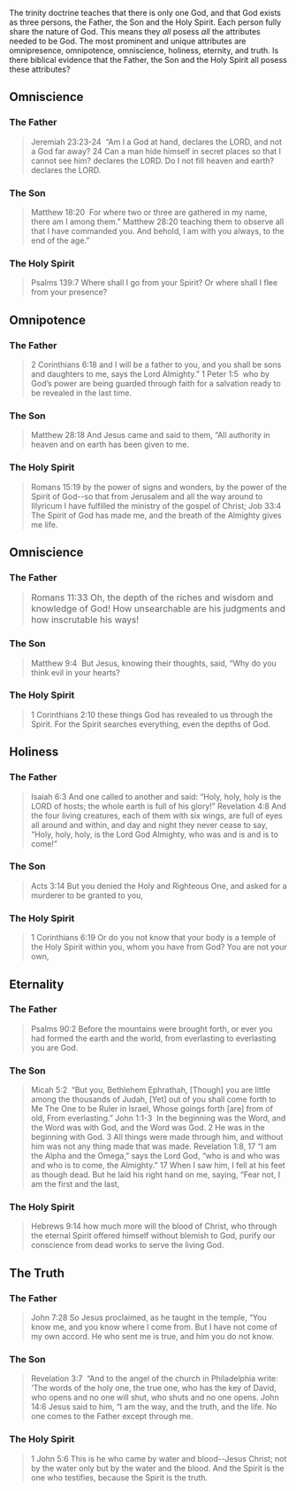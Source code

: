 The trinity doctrine teaches that there is only one God, and that God exists as three persons, the Father, the Son and the Holy Spirit. Each person fully share the nature of God. This means they _all_ posess _all_ the attributes needed to be God. The most prominent and unique attributes are omnipresence, omnipotence, omniscience, holiness, eternity, and truth. Is there biblical evidence that the Father, the Son and the Holy Spirit all posess these attributes?

## Omniscience

### The Father

> Jeremiah 23:23-24  “Am I a God at hand, declares the LORD, and not a God far away? 24 Can a man hide himself in secret places so that I cannot see him? declares the LORD. Do I not fill heaven and earth? declares the LORD.

### The Son

> Matthew 18:20  For where two or three are gathered in my name, there am I among them.” Matthew 28:20 teaching them to observe all that I have commanded you. And behold, I am with you always, to the end of the age.”

### The Holy Spirit

> Psalms 139:7 Where shall I go from your Spirit? Or where shall I flee from your presence?

## Omnipotence

### The Father

> 2 Corinthians 6:18 and I will be a father to you, and you shall be sons and daughters to me, says the Lord Almighty.” 1 Peter 1:5  who by God’s power are being guarded through faith for a salvation ready to be revealed in the last time.

### The Son

> Matthew 28:18 And Jesus came and said to them, “All authority in heaven and on earth has been given to me.

### The Holy Spirit

> Romans 15:19 by the power of signs and wonders, by the power of the Spirit of God--so that from Jerusalem and all the way around to Illyricum I have fulfilled the ministry of the gospel of Christ; Job 33:4 The Spirit of God has made me, and the breath of the Almighty gives me life.

## Omniscience

### The Father

> <span style="font-size: 16px; -webkit-text-size-adjust: 100%;">Romans 11:33 Oh, the depth of the riches and wisdom and knowledge of God! How unsearchable are his judgments and how inscrutable his ways!</span>

### The Son

> Matthew 9:4  But Jesus, knowing their thoughts, said, “Why do you think evil in your hearts?

### The Holy Spirit

> 1 Corinthians 2:10 these things God has revealed to us through the Spirit. For the Spirit searches everything, even the depths of God.

## Holiness

### The Father

> Isaiah 6:3 And one called to another and said: “Holy, holy, holy is the LORD of hosts; the whole earth is full of his glory!” Revelation 4:8 And the four living creatures, each of them with six wings, are full of eyes all around and within, and day and night they never cease to say, “Holy, holy, holy, is the Lord God Almighty, who was and is and is to come!”

### The Son

> Acts 3:14 But you denied the Holy and Righteous One, and asked for a murderer to be granted to you,

### The Holy Spirit

> 1 Corinthians 6:19 Or do you not know that your body is a temple of the Holy Spirit within you, whom you have from God? You are not your own,

## Eternality

### The Father

> Psalms 90:2 Before the mountains were brought forth, or ever you had formed the earth and the world, from everlasting to everlasting you are God.

### The Son

> Micah 5:2  “But you, Bethlehem Ephrathah, [Though] you are little among the thousands of Judah, [Yet] out of you shall come forth to Me The One to be Ruler in Israel, Whose goings forth [are] from of old, From everlasting.” John 1:1-3  In the beginning was the Word, and the Word was with God, and the Word was God. 2 He was in the beginning with God. 3 All things were made through him, and without him was not any thing made that was made. Revelation 1:8, 17 “I am the Alpha and the Omega,” says the Lord God, “who is and who was and who is to come, the Almighty.” 17 When I saw him, I fell at his feet as though dead. But he laid his right hand on me, saying, “Fear not, I am the first and the last,

### The Holy Spirit

> Hebrews 9:14 how much more will the blood of Christ, who through the eternal Spirit offered himself without blemish to God, purify our conscience from dead works to serve the living God.

## The Truth

### The Father

> John 7:28 So Jesus proclaimed, as he taught in the temple, “You know me, and you know where I come from. But I have not come of my own accord. He who sent me is true, and him you do not know.

### The Son

> Revelation 3:7  “And to the angel of the church in Philadelphia write: ‘The words of the holy one, the true one, who has the key of David, who opens and no one will shut, who shuts and no one opens. John 14:6 Jesus said to him, “I am the way, and the truth, and the life. No one comes to the Father except through me.

### The Holy Spirit

> 1 John 5:6 This is he who came by water and blood--Jesus Christ; not by the water only but by the water and the blood. And the Spirit is the one who testifies, because the Spirit is the truth.
